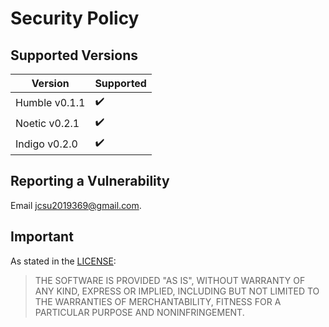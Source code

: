 # Security Policy

## Supported Versions

| Version | Supported          |
| ------- | ------------------ |
| Humble v0.1.1   | :heavy_check_mark: |
| Noetic v0.2.1   | :heavy_check_mark: |
| Indigo v0.2.0   | :heavy_check_mark: |

## Reporting a Vulnerability

Email [jcsu2019369@gmail.com](mailto:jcsu2019369@gmail.com).

## Important

As stated in the [LICENSE](./LICENSE):
> THE SOFTWARE IS PROVIDED "AS IS", WITHOUT WARRANTY OF ANY KIND, EXPRESS OR
> IMPLIED, INCLUDING BUT NOT LIMITED TO THE WARRANTIES OF MERCHANTABILITY,
> FITNESS FOR A PARTICULAR PURPOSE AND NONINFRINGEMENT.
